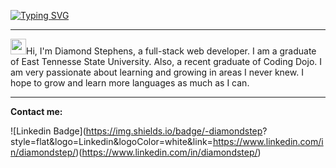  [![Typing SVG](https://readme-typing-svg.herokuapp.com?color=%23B136F7&size=23&center=true&lines=Hi%2C+My+name+is+Diamond+Stephens;Welcome+to+my+GitHub+Profile)](https://git.io/typing-svg)
 
 
 ----
 <p><img src="https://media.giphy.com/media/hvRJCLFzcasrR4ia7z/giphy.gif" width="25px">Hi, I'm Diamond Stephens, a full-stack web developer. I am a graduate of East Tennesse State University. Also, a recent graduate of Coding Dojo. I am very passionate about learning and growing in areas I never knew. I hope to grow and learn more languages as much as I can. </p>

----

<b>Contact me: </b>

![Linkedin Badge](https://img.shields.io/badge/-diamondstep? style=flat&logo=Linkedin&logoColor=white&link=https://www.linkedin.com/in/diamondstep/)(https://www.linkedin.com/in/diamondstep/)


<!--
**diamondste/diamondste** is a ✨ _special_ ✨ repository because its `README.md` (this file) appears on your GitHub profile.

Here are some ideas to get you started:

- 🔭 I’m currently working on ...
- 🌱 I’m currently learning ...
- 👯 I’m looking to collaborate on ...
- 🤔 I’m looking for help with ...
- 💬 Ask me about ...
- 📫 How to reach me: ...
- 😄 Pronouns: ...
- ⚡ Fun fact: ...
-->
